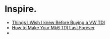 # Inspire.
- [Things I Wish I knew Before Buying a VW TDI](https://youtu.be/56T2XdwH4hU)
- [How to Make Your Mk6 TDI Last Forever](https://youtu.be/Fdm74nuzIvQ)
- 
